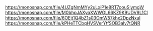 https://monosnap.com/file/4UZgNmMYy2uLxiP1e8RT7oouSiymgW
https://monosnap.com/file/M0bhpJAXyqXWWGL66KZ9K9UDV9L1Cl
https://monosnap.com/file/6OEjt1Q4bZ1s03OmW57khx2DpzNxul
https://monosnap.com/file/kPHeTTCbqHVSVerYtfSOB3alv7tQNR
